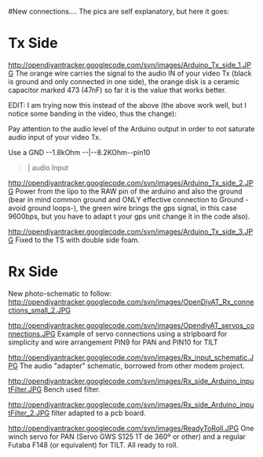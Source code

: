 #New connections....
The pics are self explanatory, but here it goes:

# Tx Side #


http://opendiyantracker.googlecode.com/svn/images/Arduino_Tx_side_1.JPG
The orange wire carries the signal to the audio IN of your video Tx (black is ground and only connected in one side), the orange disk is a ceramic capacitor marked 473 (47nF) so far it is the value that works better.

EDIT: I am trying now this instead of the above (the above work well, but I notice some banding in the video, thus the change):

Pay attention to the audio level of the Arduino output in order to not saturate audio input of your video Tx.

Use a GND --1.8kOhm --|--8.2KOhm--pin10
> |
> audio Input


http://opendiyantracker.googlecode.com/svn/images/Arduino_Tx_side_2.JPG
Power from the lipo to the RAW pin of the arduino and also the ground (bear in mind common ground and ONLY effective connection to Ground -avoid ground loops-), the green wire brings the gps signal, in this case 9600bps, but you have to adapt t your gps unit change it in the code also).


http://opendiyantracker.googlecode.com/svn/images/Arduino_Tx_side_3.JPG
Fixed to the TS with double side foam.



# Rx Side #

New photo-schematic to follow:
http://opendiyantracker.googlecode.com/svn/images/OpenDiyAT_Rx_connections_small_2.JPG

http://opendiyantracker.googlecode.com/svn/images/OpendiyAT_servos_connections.JPG
Example of servo connections using a stripboard for simplicity and wire arrangement
PIN9 for PAN and PIN10 for TILT

http://opendiyantracker.googlecode.com/svn/images/Rx_input_schematic.JPG
The audio "adapter" schematic, borrowed from other modem project.


http://opendiyantracker.googlecode.com/svn/images/Rx_side_Arduino_inputFilter.JPG
Bench used filter.



http://opendiyantracker.googlecode.com/svn/images/Rx_side_Arduino_inputFilter_2.JPG
filter adapted to a pcb board.



http://opendiyantracker.googlecode.com/svn/images/ReadyToRoll.JPG
One winch servo for PAN (Servo GWS S125 1T de 360º or other) and a regular Futaba F148 (or equivalent)  for TILT.
All ready to roll.